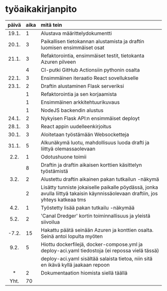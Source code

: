 # työaikakirjanpito

| päivä | aika | mitä tein  |
| :----:|:-----| :-----|
| 19.1. | 1    | Alustava määrittelydokumentti |
| 20.1. | 3    | Paikallisen tietokannan alustamista ja draftin luomisen ensimmäiset osat |
| 21.1. | 3    | Refaktorointia, ensimmäiset testit, tietokanta Azuren pilveen |
|       | 4    | CI-putki GitHub Actionsiin pythonin osalta |
| 22.1. | 3    | Ensimmäinen iteraatio React sovellukselle |
| 23.1. | 2    | Draftin alustaminen Flask serveriksi |
|       | 1    | Refaktorointia ja sen korjaamista |
|       | 1    | Ensimmäinen arkkitehtuurikuvaus |
|       | 1    | NodeJS backendin alustus |
| 24.1. | 2    | Nykyisen Flask API:n ensimmäiset deployt |
| 28.1. | 3    | React appin uudelleenkirjoitus |
| 30.1. | 3    | Aloitetaan työstämään Websocketteja |
| 31.1. | 5    | Alkunäkymä luotu, mahdollisuus luoda drafti ja liittyä olemassaolevaan |
| 2.2.  | 1    | Odotushuone toimii |
|       | 8    | Draftin ja draftin aikaisen korttien käsittelyn työstämistä |
| 3.2.  | 2    | Alustettu draftin aikainen pakan tutkailun -näkymä |
|       | 2    | Lisätty tunniste jokaiselle paikalle pöydässä, jonka avulla liittyä takaisin käynnissäolevaan draftiin, jos yhteys katkeaa tms |
| 4.2.  | 1    | Työstetty lisää pakan tutkailu -näkymää |
| 5.2.  | 2    | 'Canal Dredger' kortin toiminnallisuus ja yleistä siivoilua |
| -7.2. | 15   | Hakattu päätä seinään Azuren ja konttien osalta. Seinä antoi lopulta myöten |
| 9.2.  | 5    | Hiottu dockerfilejä, docker-compose.yml ja deploy-aci.yaml tiedostoja (ei repossa vielä tässä) |
|       |      | deploy-aci.yaml sisältää salaista tietoa, niin sitä en ikävä kyllä jaakaan repoon |
| *     | 2    | Dokumentaation hiomista siellä täällä |
| Yht.  | 70   ||
